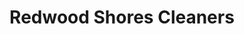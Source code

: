 ---
title: "Redwood Shores Cleaners"
url: /redwood-city/redwood-shores-cleaners/
shop: Wäscherei
---